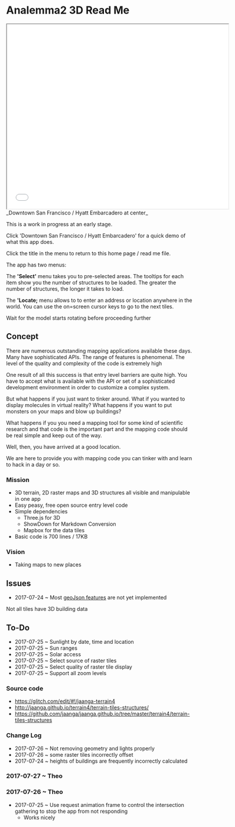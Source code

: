 Analemma2 3D Read Me
====

<iframe src=analemma2-3d-r1.html width=600 height=500 ></iframe>
_Downtown San Francisco / Hyatt Embarcadero at center_


This is a work in progress at an early stage.

Click 'Downtown San Francisco / Hyatt Embarcadero' for a quick demo of what this app does.

Click the title in the menu to return to this home page / read me file.


The app has two menus:

The **'Select'** menu takes you to pre-selected areas. The tooltips for each item show you the number of structures to be loaded. The greater the number of structures, the longer it takes to load.

The **'Locate;** menu allows to to enter an address or location anywhere in the world. You can use the on=screen cursor keys to go to the next tiles.

Wait for the model starts rotating before proceeding further

## Concept

There are numerous outstanding mapping applications available these days. Many have sophisticated APIs. 
The range of features is phenomenal. The level of the quality and complexity of the code is extremely high 

One result of all this success is that entry level barriers are quite high. You have to accept what is available with the API or set of a sophisticated development environment in order to customize a complex system.

But what happens if you just want to tinker around. What if you wanted to display molecules in virtual reality? What happens if you want to put monsters on your maps and blow up buildings?

What happens if you you need a mapping tool for some kind of scientific research and that code is the important part and the mapping code should be real simple and keep out of the way.

Well, then, you have arrived at a good location.

We are here to provide you with mapping code you can tinker with and learn to hack in a day or so.


### Mission

* 3D terrain, 2D raster maps and 3D structures all visible and manipulable in one app
* Easy peasy, free open source entry level code
* Simple dependencies
	* Three.js for 3D
	* ShowDown for Markdown Conversion
	* Mapbox for the data tiles
* Basic code is 700 lines / 17KB


### Vision

* Taking maps to new places

## Issues


* 2017-07-24 ~ Most [geoJson features]( https://en.wikipedia.org/wiki/GeoJSON ) are not yet implemented

Not all tiles have 3D building data


## To-Do

* 2017-07-25 ~ Sunlight by date, time and location
* 2017-07-25 ~ Sun ranges
* 2017-07-25 ~ Solar access
* 2017-07-25 ~ Select source of raster tiles
* 2017-07-25 ~ Select quality of raster tile display
* 2017-07-25 ~ Support all zoom levels


### Source code

* <https://glitch.com/edit/#!/jaanga-terrain4>
* <http://jaanga.github.io/terrain4/terrain-tiles-structures/>
* <https://github.com/jaanga/jaanga.github.io/tree/master/terrain4/terrain-tiles-structures>

### Change Log

* 2017-07-26 ~ Not removing geometry and lights properly
* 2017-07-26 ~ some raster tiles incorrectly offset 
* 2017-07-24 ~ heights of buildings are frequently incorrectly calculated


### 2017-07-27 ~ Theo


### 2017-07-26 ~ Theo

* 2017-07-25 ~ Use request animation frame to control the intersection gathering to stop the app from not responding
	* Works nicely